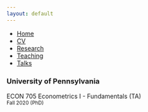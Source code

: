 ```yaml
---
layout: default
---
```


<ul>
<li><a href="./">Home</a></li>
<li><a href="./CV.pdf">CV</a></li>
<li><a href="./research.html">Research</a></li>
<li><a href="./teaching.html">Teaching</a></li>
<li><a href="./talks.html">Talks</a></li>
</ul>

<div>
<h3>University of Pennsylvania</h3>

<p>ECON 705 Econometrics I - Fundamentals (TA) <br>
<small>Fall 2020 (PhD)</small></p>
</div>

